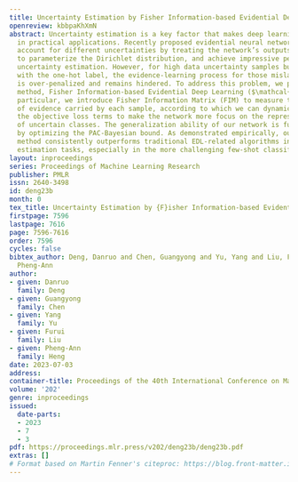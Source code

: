 ```yaml
---
title: Uncertainty Estimation by Fisher Information-based Evidential Deep Learning
openreview: kbbpaKhXmN
abstract: Uncertainty estimation is a key factor that makes deep learning reliable
  in practical applications. Recently proposed evidential neural networks explicitly
  account for different uncertainties by treating the network’s outputs as evidence
  to parameterize the Dirichlet distribution, and achieve impressive performance in
  uncertainty estimation. However, for high data uncertainty samples but annotated
  with the one-hot label, the evidence-learning process for those mislabeled classes
  is over-penalized and remains hindered. To address this problem, we propose a novel
  method, Fisher Information-based Evidential Deep Learning ($\mathcal{I}$-EDL). In
  particular, we introduce Fisher Information Matrix (FIM) to measure the informativeness
  of evidence carried by each sample, according to which we can dynamically reweight
  the objective loss terms to make the network more focus on the representation learning
  of uncertain classes. The generalization ability of our network is further improved
  by optimizing the PAC-Bayesian bound. As demonstrated empirically, our proposed
  method consistently outperforms traditional EDL-related algorithms in multiple uncertainty
  estimation tasks, especially in the more challenging few-shot classification settings.
layout: inproceedings
series: Proceedings of Machine Learning Research
publisher: PMLR
issn: 2640-3498
id: deng23b
month: 0
tex_title: Uncertainty Estimation by {F}isher Information-based Evidential Deep Learning
firstpage: 7596
lastpage: 7616
page: 7596-7616
order: 7596
cycles: false
bibtex_author: Deng, Danruo and Chen, Guangyong and Yu, Yang and Liu, Furui and Heng,
  Pheng-Ann
author:
- given: Danruo
  family: Deng
- given: Guangyong
  family: Chen
- given: Yang
  family: Yu
- given: Furui
  family: Liu
- given: Pheng-Ann
  family: Heng
date: 2023-07-03
address: 
container-title: Proceedings of the 40th International Conference on Machine Learning
volume: '202'
genre: inproceedings
issued:
  date-parts:
  - 2023
  - 7
  - 3
pdf: https://proceedings.mlr.press/v202/deng23b/deng23b.pdf
extras: []
# Format based on Martin Fenner's citeproc: https://blog.front-matter.io/posts/citeproc-yaml-for-bibliographies/
---
```

